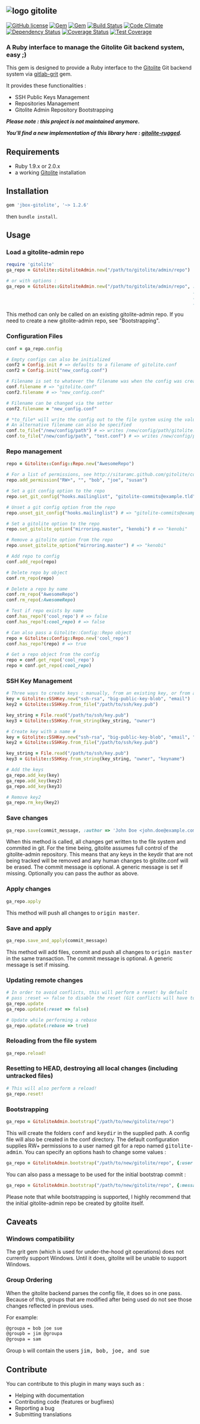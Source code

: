 ## ![logo](https://raw.github.com/jbox-web/gitolite/gh-pages/images/git_logo.png) gitolite

[![GitHub license](https://img.shields.io/github/license/jbox-web/gitolite.svg)](https://github.com/jbox-web/gitolite/blob/devel/LICENSE)
[![Gem](https://img.shields.io/gem/v/jbox-gitolite.svg)](https://rubygems.org/gems/jbox-gitolite)
[![Gem](https://img.shields.io/gem/dv/jbox-gitolite/1.2.6.svg)](https://rubygems.org/gems/jbox-gitolite/versions/1.2.6)
[![Build Status](https://travis-ci.org/jbox-web/gitolite.svg?branch=devel)](https://travis-ci.org/jbox-web/gitolite)
[![Code Climate](https://codeclimate.com/github/jbox-web/gitolite.png)](https://codeclimate.com/github/jbox-web/gitolite)
[![Dependency Status](https://gemnasium.com/jbox-web/gitolite.svg)](https://gemnasium.com/jbox-web/gitolite)
[![Coverage Status](https://coveralls.io/repos/jbox-web/gitolite/badge.png?branch=devel)](https://coveralls.io/r/jbox-web/gitolite?branch=devel)
[![Test Coverage](https://codeclimate.com/github/jbox-web/gitolite/badges/coverage.svg)](https://codeclimate.com/github/jbox-web/gitolite)

### A Ruby interface to manage the Gitolite Git backend system, easy ;)

This gem is designed to provide a Ruby interface to the [Gitolite](https://github.com/sitaramc/gitolite) Git backend system via [gitlab-grit](https://github.com/gitlabhq/grit) gem.

It provides these functionalities :

* SSH Public Keys Management
* Repositories Management
* Gitolite Admin Repository Bootstrapping

***Please note : this project is not maintained anymore.***

***You'll find a new implementation of this library here : [gitolite-rugged](https://github.com/jbox-web/gitolite-rugged).***

## Requirements ##

* Ruby 1.9.x or 2.0.x
* a working [Gitolite](https://github.com/sitaramc/gitolite) installation

## Installation ##

```ruby
gem 'jbox-gitolite', '~> 1.2.6'
```

then `bundle install`.

## Usage

### Load a gitolite-admin repo

```ruby
require 'gitolite'
ga_repo = Gitolite::GitoliteAdmin.new("/path/to/gitolite/admin/repo")

# or with options :
ga_repo = Gitolite::GitoliteAdmin.new("/path/to/gitolite/admin/repo", :config_file => 'example.conf',
                                                                      :debug       => true,
                                                                      :timeout     => 20,
                                                                      :env         => {'GIT_SSH' => '/path/to/script/file'})
```

This method can only be called on an existing gitolite-admin repo. If you need to create a new gitolite-admin repo, see "Bootstrapping".

### Configuration Files

```ruby
conf = ga_repo.config

# Empty configs can also be initialized
conf2 = Config.init # => defaults to a filename of gitolite.conf
conf2 = Config.init("new_config.conf")

# Filename is set to whatever the filename was when the config was created
conf.filename # => "gitolite.conf"
conf2.filename # => "new_config.conf"

# Filename can be changed via the setter
conf2.filename = "new_config.conf"

# *to_file* will write the config out to the file system using the value of the filename attribute.
# An alternative filename can also be specified
conf.to_file("/new/config/path") # => writes /new/config/path/gitolite.conf
conf.to_file("/new/config/path", "test.conf") # => writes /new/config/path/test.conf
```

### Repo management

```ruby
repo = Gitolite::Config::Repo.new("AwesomeRepo")

# For a list of permissions, see http://sitaramc.github.com/gitolite/conf.html#gitolite
repo.add_permission("RW+", "", "bob", "joe", "susan")

# Set a git config option to the repo
repo.set_git_config("hooks.mailinglist", "gitolite-commits@example.tld") # => "gitolite-commits@example.tld"

# Unset a git config option from the repo
repo.unset_git_config("hooks.mailinglist") # => "gitolite-commits@example.tld"

# Set a gitolite option to the repo
repo.set_gitolite_option("mirroring.master", "kenobi") # => "kenobi"

# Remove a gitolite option from the repo
repo.unset_gitolite_option("mirroring.master") # => "kenobi"

# Add repo to config
conf.add_repo(repo)

# Delete repo by object
conf.rm_repo(repo)

# Delete a repo by name
conf.rm_repo("AwesomeRepo")
conf.rm_repo(:AwesomeRepo)

# Test if repo exists by name
conf.has_repo?('cool_repo') # => false
conf.has_repo?(:cool_repo) # => false

# Can also pass a Gitolite::Config::Repo object
repo = Gitolite::Config::Repo.new('cool_repo')
conf.has_repo?(repo) # => true

# Get a repo object from the config
repo = conf.get_repo('cool_repo')
repo = conf.get_repo(:cool_repo)
```

### SSH Key Management

```ruby
# Three ways to create keys : manually, from an existing key, or from a string representing a key
key = Gitolite::SSHKey.new("ssh-rsa", "big-public-key-blob", "email")
key2 = Gitolite::SSHKey.from_file("/path/to/ssh/key.pub")

key_string = File.read("/path/to/ssh/key.pub")
key3 = Gitolite::SSHKey.from_string(key_string, "owner")

# Create key with a name #
key = Gitolite::SSHKey.new("ssh-rsa", "big-public-key-blob", "email", "keyname")
key2 = Gitolite::SSHKey.from_file("/path/to/ssh/key.pub")

key_string = File.read("/path/to/ssh/key.pub")
key3 = Gitolite::SSHKey.from_string(key_string, "owner", "keyname")

# Add the keys
ga_repo.add_key(key)
ga_repo.add_key(key2)
ga_repo.add_key(key3)

# Remove key2
ga_repo.rm_key(key2)
```

### Save changes ###

```ruby
ga_repo.save(commit_message, :author => 'John Doe <john.doe@example.com>')
```

When this method is called, all changes get written to the file system and commited in git. For the time being, gitolite assumes full control of the gitolite-admin repository.
This means that any keys in the keydir that are not being tracked will be removed and any human changes to gitolite.conf will be erased.
The commit message is optional. A generic message is set if missing. Optionally you can pass the author as above.

### Apply changes ###

```ruby
ga_repo.apply
```

This method will push all changes to <tt>origin master</tt>.

### Save and apply ###

```ruby
ga_repo.save_and_apply(commit_message)
```

This method will add files, commit and push all changes to <tt>origin master</tt> in the same transaction.
The commit message is optional. A generic message is set if missing.

### Updating remote changes ###

```ruby
# In order to avoid conflicts, this will perform a reset! by default
# pass :reset => false to disable the reset (Git conflicts will have to be manually fixed)
ga_repo.update
ga_repo.update(:reset => false)

# Update while performing a rebase
ga_repo.update(:rebase => true)
```

### Reloading from the file system ###

```ruby
ga_repo.reload!
```

### Resetting to HEAD, destroying all local changes (including untracked files) ###

```ruby
# This will also perform a reload!
ga_repo.reset!
```

### Bootstrapping ###

```ruby
ga_repo = GitoliteAdmin.bootstrap("/path/to/new/gitolite/repo")
```

This will create the folders <tt>conf</tt> and <tt>keydir</tt> in the supplied path. A config file will also be created in the conf directory.
The default configuration supplies RW+ permissions to a user named git for a repo named <tt>gitolite-admin</tt>. You can specify an options hash to change some values :

```ruby
ga_repo = GitoliteAdmin.bootstrap("/path/to/new/gitolite/repo", {:user => "admin", :perm => "RW"})
```

You can also pass a message to be used for the initial bootstrap commit :

```ruby
ga_repo = GitoliteAdmin.bootstrap("/path/to/new/gitolite/repo", {:message => "Bootstrapped new repo"})
```

Please note that while bootstrapping is supported, I highly recommend that the initial gitolite-admin repo be created by gitolite itself.

## Caveats ##

### Windows compatibility ###

The grit gem (which is used for under-the-hood git operations) does not currently support Windows.  Until it does, gitolite will be unable to support Windows.

### Group Ordering ###

When the gitolite backend parses the config file, it does so in one pass. Because of this, groups that are modified after being used do not see those changes reflected in previous uses.

For example:

```sh
@groupa = bob joe sue
@groupb = jim @groupa
@groupa = sam
```

Group ```b``` will contain the users <tt>jim, bob, joe, and sue</tt>

## Contribute

You can contribute to this plugin in many ways such as :
* Helping with documentation
* Contributing code (features or bugfixes)
* Reporting a bug
* Submitting translations
